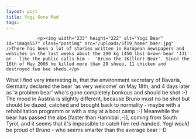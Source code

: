 ```yaml
---
layout: post
title: Yogi Gone Mad
tags:
---
```



                <p><img width="233" height="222" alt="Yogi Bear" id="image557" class="postimg" src="/uploads/5f19_homer_baer.jpg" />There has been a lot of stories written in European newspapers and websites in the last weeks about the 200 kg (450 lbs) brown bear 'JJ1' or - like the public calls him -  'Bruno the (Killer) Bear'. Since the 10th of May 2006 he killed more than 20 sheep, 11 chicken and destroyed two bee sheds.</p>
<p>What I find very interesting is, that the environment secretary of Bavaria, Germany declared the bear 'as very welcome' on May 18th, and 4 days later as 'a problem bear' who's gone completely bonkous and should be shot :-)
The mood in Austria is slightly different, because Bruno must no be shot but should be dazed, catched and brought back to normality - maybe with a rehabilitation programm or with a stay at a boot camp :-)
Meanwhile the bear has passed the alps [faster than Hannibal ;-)], coming from South Tyrol, and it seems that it's impossible to catch him red-handed. Yogi would be proud of Bruno - who seems smarter than the average bear :-D</p>
